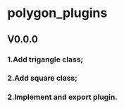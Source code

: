 # polygon_plugins
## V0.0.0
### 1.Add trigangle class;
### 2.Add square class;
### 2.Implement and export plugin.
